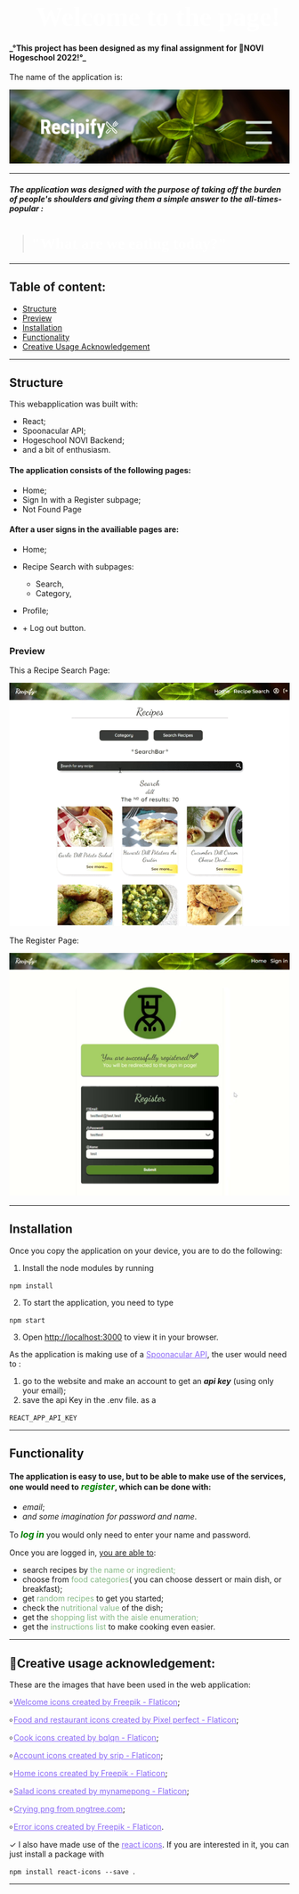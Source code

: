 # <span style="color:white; font-family: 'Monotype Corsiva'; font-size: 3rem">🍃 Welcome to the page! </span>

<h4>_°This project has been designed as my final assignment for 💫NOVI Hogeschool 2022!°_</h3>
The name of the application is: 

![recepify](src/assets/recipify.png)

<hr>

##### The application was designed with the purpose of taking off the burden of people's shoulders and giving them a simple answer to the all-times-popular :
><h1 style="color:white; font-family: 'Monotype Corsiva' ">"What are we eating today?"</h1>

***
## Table of content: 
* [Structure](#structure)
* [Preview](#preview)
* [Installation](#installation)
* [Functionality](#functionality)
* [Creative Usage Acknowledgement](#creative-usage-acknowledgement)
***
## Structure
This webapplication was built with:
- React;
- Spoonacular API;
- Hogeschool NOVI Backend; 
- and a bit of enthusiasm. 


#### The application consists of the following pages:
- Home;
- Sign In with a Register subpage;
- Not Found Page

#### After a user signs in the availiable pages are:
- Home;
- Recipe Search with subpages:

  * Search,
  * Category,
- Profile;
- \+ Log out button.

### Preview 
This a  Recipe Search Page: 


![Recipes](src/assets/recipes.gif)


The Register Page: 

![Register](src/assets/sign%20up_Moment.jpg)

***
## Installation
Once you  copy the application on your device, you are to do the following:
1. Install the node modules by running 

`npm install`


2. To start the application, you need to type 

`npm start`

3. Open [http://localhost:3000]( http://localhost:3000) to view it in your browser.

As the application is making use of a <a style="color:#8967F7" href="https://spoonacular.com/food-api">Spoonacular API</a>, the user would need to :
1. go to the website and make an account to get an **_api key_** (using only your email);
2. save the api Key in the .env file. as a 

`REACT_APP_API_KEY ` 


***
## Functionality


#### The application is easy to use, but to be able to make use of the services, one would need to<span style="color:green;font-weight:700;font-size:16px"> **_register_**</span>, which can be done with:
- _email_;
- _and some imagination for password and name_.

To <span style="color:green;font-weight:700;font-size:16px">_**log in**_</span> you would only need to enter your name and password.


Once you are logged in, <span style="text-decoration: underline">you are able to</span>:
- search recipes by <span style="color: #86B986">the name or ingredient;</span>
- choose from <span style="color: #86B986">food categories</span>( you can choose dessert or main dish, or breakfast);
- get <span style="color: #86B986">random recipes</span> to get you started;
- check the <span style="color: #86B986">nutritional value</span> of the dish;
- get the <span style="color: #86B986">shopping list with the aisle enumeration;
- get the <span style="color: #86B986">instructions list</span> to make cooking even easier.
***

## 💫Creative usage acknowledgement: 

These are the  images that have been used in the web application:

৹ <a style="color:#8967F7" href="https://www.flaticon.com/free-icons/welcome">
Welcome icons created by Freepik - Flaticon</a>;

৹ <a style="color:#8967F7" href="https://www.flaticon.com/free-icons/food-and-restaurant">
Food and restaurant icons created by Pixel perfect - Flaticon</a>;

৹ <a style="color:#8967F7" href="https://www.flaticon.com/free-icons/cook">
Cook icons created by bqlqn - Flaticon</a>;

৹ <a style="color:#8967F7" href="https://www.flaticon.com/free-icons/account">
Account icons created by srip - Flaticon</a>;

৹ <a style="color:#8967F7" style="color:#8967F7" href="https://www.flaticon.com/free-icons/home">
Home icons created by Freepik - Flaticon</a>;

৹ <a style="color:#8967F7" href="https://www.flaticon.com/free-icons/salad">
Salad icons created by mynamepong - Flaticon</a>;

৹ <a style="color:#8967F7" href="https://pngtree.com/so/crying">
Crying png from pngtree.com</a>;

৹ <a style="color:#8967F7" href="https://www.flaticon.com/free-icons/error">
Error icons created by Freepik - Flaticon</a>.

✓ I also have made use of the <a style="color:#8967F7" href="https://react-icons.github.io/react-icons/">react icons</a>. If you are interested in it, you can just install a package with 

`npm install react-icons --save `.

***